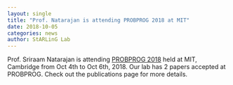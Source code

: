 ```yaml
---
layout: single
title: "Prof. Natarajan is attending PROBPROG 2018 at MIT"
date: 2018-10-05
categories: news
author: StARLinG Lab
---
```


Prof. Sriraam Natarajan is attending [PROBPROG 2018](https://probprog.cc/) held at MIT, Cambridge from Oct 4th to Oct 6th, 2018. Our lab has 2 papers accepted at PROBPROG. Check out the publications page for more details.
